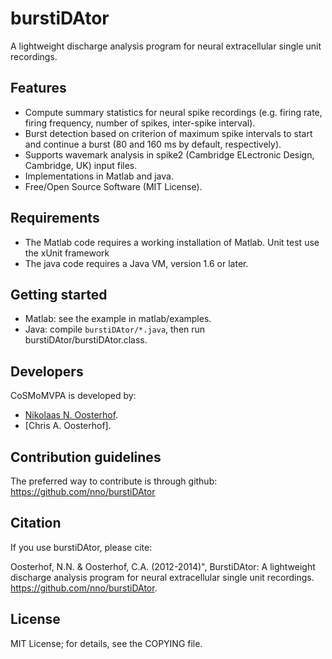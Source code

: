 burstiDAtor
===========
A lightweight discharge analysis program for neural extracellular single unit recordings.

Features
--------
- Compute summary statistics for neural spike recordings (e.g. firing rate, firing frequency, number of spikes, inter-spike interval). 
- Burst detection based on criterion of maximum spike intervals to start and continue a burst (80 and 160 ms by default, respectively). 
- Supports wavemark analysis in spike2 (Cambridge ELectronic Design, Cambridge, UK) input files.
- Implementations in Matlab and java.
- Free/Open Source Software (MIT License).

Requirements
------------
- The Matlab code requires a working installation of Matlab. Unit test use the xUnit framework
- The java code requires a Java VM, version 1.6 or later.

Getting started
---------------
- Matlab: see the example in matlab/examples.
- Java: compile ``burstiDAtor/*.java``, then run burstiDAtor/burstiDAtor.class. 

Developers
----------
CoSMoMVPA is developed by:
- [Nikolaas N. Oosterhof](http://haxbylab.dartmouth.edu/ppl/nno.html).
- [Chris A. Oosterhof].

Contribution guidelines
-----------------------
The preferred way to contribute is through github: https://github.com/nno/burstiDAtor


Citation
--------
If you use burstiDAtor, please cite:

Oosterhof, N.N. & Oosterhof, C.A. (2012-2014)", BurstiDAtor: A lightweight discharge analysis program for neural extracellular single unit recordings. https://github.com/nno/burstiDAtor.



License
-------
MIT License; for details, see the COPYING file.

